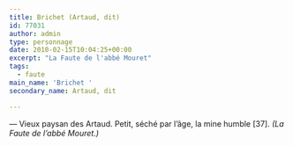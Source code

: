 ```yaml
---
title: Brichet (Artaud, dit)
id: 77031
author: admin
type: personnage
date: 2010-02-15T10:04:25+00:00
excerpt: "La Faute de l'abbé Mouret"
tags:
  - faute
main_name: 'Brichet '
secondary_name: Artaud, dit

---
```

_—_ Vieux paysan des Artaud. Petit, séché par l&rsquo;âge, la mine humble [37]. _(La Faute de l&rsquo;abbé Mouret.)_